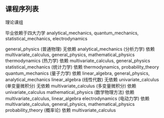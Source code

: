 ## 课程序列表

理论课组

毕业依赖于四大力学 analytical_mechanics, quantum_mechanics, statistical_mechanics, electrodynamics

general_physics (普通物理) 无依赖
analytical_mechanics (分析力学) 依赖 multivariate_calculus, general_physics, mathematical_physics
thermodynamics (热力学) 依赖 multivariate_calculus, general_physics
statistical_mechanics (统计力学) 依赖 thermodynamics, probability_theory
quantum_mechanics (量子力学) 依赖 linear_algebra, general_physics, analytical_mechanics
linear_algebra (线性代数) 无依赖
univariate_calculus (单变量微积分) 无依赖
multivariate_calculus (多变量微积分) 依赖 univariate_calculus
mathematical_physics (数学物理方法) 依赖 multivariate_calculus, linear_algebra
electrodynamics (电动力学) 依赖 multivariate_calculus, general_physics, mathematical_physics
probability_theory (概率论) 依赖 multivariate_calculus
